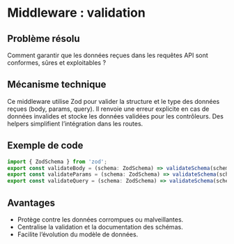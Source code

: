 
# Middleware : validation

## Problème résolu

Comment garantir que les données reçues dans les requêtes API sont conformes, sûres et exploitables ?

## Mécanisme technique

Ce middleware utilise Zod pour valider la structure et le type des données reçues (body, params, query). Il renvoie une erreur explicite en cas de données invalides et stocke les données validées pour les contrôleurs. Des helpers simplifient l’intégration dans les routes.

## Exemple de code

```ts
import { ZodSchema } from 'zod';
export const validateBody = (schema: ZodSchema) => validateSchema(schema, ValidationType.BODY);
export const validateParams = (schema: ZodSchema) => validateSchema(schema, ValidationType.PARAMS);
export const validateQuery = (schema: ZodSchema) => validateSchema(schema, ValidationType.QUERY);
```

## Avantages

- Protège contre les données corrompues ou malveillantes.
- Centralise la validation et la documentation des schémas.
- Facilite l’évolution du modèle de données.

